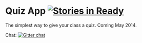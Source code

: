 Quiz App [![Stories in Ready](https://badge.waffle.io/pfmscode/quizapp.png?label=ready)](https://waffle.io/pfmscode/quizapp)
=======

The simplest way to give your class a quiz. Coming May 2014.

Chat:
[![Gitter chat](https://badges.gitter.im/pfmscode.png)](https://gitter.im/pfmscode)
